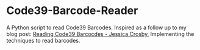 # Code39-Barcode-Reader
A Python script to read Code39 Barcodes. Inspired as a follow up to my blog post: [Reading Code39 Barcocdes - Jessica Crosby](http://blog.jhype.co.uk/cryptography/algorithms/2015/12/21/reading-code39-barcodes.html), Implementing the techniques to read barcodes. 
